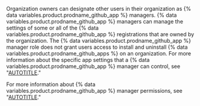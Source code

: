 Organization owners can designate other users in their organization as {% data variables.product.prodname_github_app %} managers. {% data variables.product.prodname_github_app %} managers can manage the settings of some or all of the {% data variables.product.prodname_github_app %} registrations that are owned by the organization. The {% data variables.product.prodname_github_app %} manager role does not grant users access to install and uninstall {% data variables.product.prodname_github_apps %} on an organization. For more information about the specific app settings that a {% data variables.product.prodname_github_app %} manager can control, see "[AUTOTITLE](/apps/maintaining-github-apps/modifying-a-github-app)."

For more information about {% data variables.product.prodname_github_app %} manager permissions, see "[AUTOTITLE](/organizations/managing-peoples-access-to-your-organization-with-roles/roles-in-an-organization#github-app-managers)."